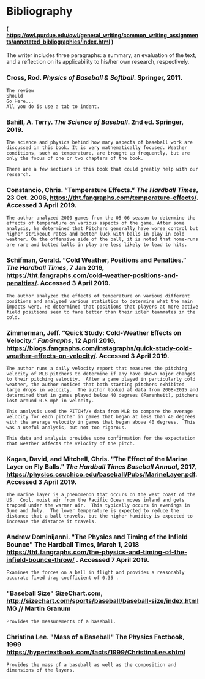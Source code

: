 # Bibliography

#### ( https://owl.purdue.edu/owl/general_writing/common_writing_assignments/annotated_bibliographies/index.html )
The writer includes three paragraphs: a summary, an evaluation of the text, and a reflection on its applicability to his/her own research, respectively.


### Cross, Rod. *Physics of Baseball & Softball*. Springer, 2011.
    The review
    Should
    Go Here...
    All you do is use a tab to indent.

### Bahill, A. Terry. *The Science of Baseball*. 2nd ed. Springer, 2019.
    The science and physics behind how many aspects of baseball work are discussed in this book. It is very mathematically focused. Weather conditions, such as temperature, are brought up frequently, but are only the focus of one or two chapters of the book.
    
    There are a few sections in this book that could greatly help with our research. 
    
### Constancio, Chris. “Temperature Effects.” *The Hardball Times*, 23 Oct. 2006, https://tht.fangraphs.com/temperature-effects/. Accessed 3 April 2019.
    The author analyzed 2000 games from the 05-06 season to determine the effects of temperature on various aspects of the game. After some analysis, he determined that Pitchers generally have worse control but higher strikeout rates and better luck with balls in play in cold weather. On the offensive side of the ball, it is noted that home-runs are rare and batted balls in play are less likely to lead to hits.
    
### Schifman, Gerald. “Cold Weather, Positions and Penalties.” *The Hardball Times*, 7 Jan 2016, https://tht.fangraphs.com/cold-weather-positions-and-penalties/. Accessed 3 April 2019.
    The author analyzed the effects of temperature on various different positions and analyzed various statistics to determine what the main impacts were. He determined that positions that players at more active field positions seem to fare better than their idler teammates in the cold.
    
### Zimmerman, Jeff. “Quick Study: Cold-Weather Effects on Velocity.” *FanGraphs*, 12 April 2016, https://blogs.fangraphs.com/instagraphs/quick-study-cold-weather-effects-on-velocity/. Accessed 3 April 2019.
    The author runs a daily velocity report that measures the pitching velocity of MLB pitchers to determine if any have shown major changes to their pitching velocity.  After a game played in particularly cold weather, the author noticed that both starting pitchers exhibited large drops in velocity.  The author looked at data from 2008-2015 and determined that in games played below 40 degrees (Farenheit), pitchers lost around 0.5 mph in velocity.

    This analysis used the PITCHf/x data from MLB to compare the average velocity for each pitcher in games that began at less than 40 degrees with the average velocity in games that began above 40 degrees.  This was a useful analysis, but not too rigorous.

    This data and analysis provides some confirmation for the expectation that weather affects the velocity of the pitch.

### Kagan, David, and Mitchell, Chris. "The Effect of the Marine Layer on Fly Balls." *The Hardball Times Baseball Annual*, 2017, https://physics.csuchico.edu/baseball/Pubs/MarineLayer.pdf. Accessed 3 April 2019.
    The marine layer is a phenomenon that occurs on the west coast of the US.  Cool, moist air from the Pacific Ocean moves inland and gets trapped under the warmer air.  This typically occurs in evenings in June and July.  The lower temperature is expected to reduce the distance that a ball travels, but the higher humidity is expected to increase the distance it travels.
    
### Andrew Dominijanni. "The Physics and Timing of the Infield Bounce" The Hardball Times, March 1, 2018 https://tht.fangraphs.com/the-physics-and-timing-of-the-infield-bounce-throw/ .  Accessed 7 April 2019.
    Examines the forces on a ball in flight and provides a reasonably accurate fixed drag coefficient of 0.35 .

### "Baseball Size" SizeChart.com, http://sizechart.com/sports/baseball/baseball-size/index.html  MG // Martin Granum
    Provides the measurements of a baseball.

### Christina Lee.  "Mass of a Baseball"  The Physics Factbook, 1999  https://hypertextbook.com/facts/1999/ChristinaLee.shtml
    Provides the mass of a baseball as well as the composition and dimensions of the layers.
    
